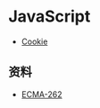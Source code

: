 # JavaScript

- [Cookie](./cookie.md)

## 资料

- [ECMA-262](https://ecma-international.org/publications-and-standards/standards/ecma-262/)